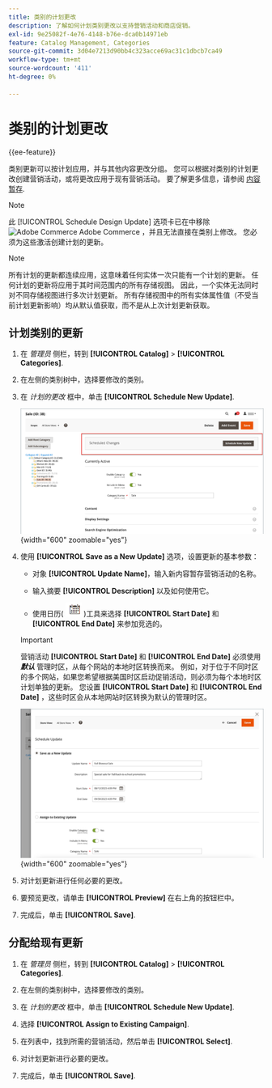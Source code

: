 ```yaml
---
title: 类别的计划更改
description: 了解如何计划类别更改以支持营销活动和商店促销。
exl-id: 9e25082f-4e76-4148-b76e-dca0b14971eb
feature: Catalog Management, Categories
source-git-commit: 3d04e7213d90bb4c323acce69ac31c1dbcb7ca49
workflow-type: tm+mt
source-wordcount: '411'
ht-degree: 0%

---
```


# 类别的计划更改

{{ee-feature}}

类别更新可以按计划应用，并与其他内容更改分组。 您可以根据对类别的计划更改创建营销活动，或将更改应用于现有营销活动。 要了解更多信息，请参阅 [内容暂存](../content-design/content-staging.md).

>[!NOTE]
>
>此 [!UICONTROL Schedule Design Update] 选项卡已在中移除 ![Adobe Commerce](../assets/adobe-logo.svg) Adobe Commerce ，并且无法直接在类别上修改。 您必须为这些激活创建计划的更新。

>[!NOTE]
>
>所有计划的更新都连续应用，这意味着任何实体一次只能有一个计划的更新。 任何计划的更新将应用于其时间范围内的所有存储视图。 因此，一个实体无法同时对不同存储视图进行多次计划更新。 所有存储视图中的所有实体属性值（不受当前计划更新影响）均从默认值获取，而不是从上次计划更新获取。

## 计划类别的更新

1. 在 _管理员_ 侧栏，转到 **[!UICONTROL Catalog]** > **[!UICONTROL Categories]**.

1. 在左侧的类别树中，选择要修改的类别。

1. 在 _计划的更改_ 框中，单击 **[!UICONTROL Schedule New Update]**.

   ![计划的更改](./assets/category-scheduled-changes.png){width="600" zoomable="yes"}

1. 使用 **[!UICONTROL Save as a New Update]** 选项，设置更新的基本参数：

   - 对象 **[!UICONTROL Update Name]**，输入新内容暂存营销活动的名称。

   - 输入摘要 **[!UICONTROL Description]** 以及如何使用它。

   - 使用日历( ![日历图标](../assets/icon-calendar.png) )工具来选择 **[!UICONTROL Start Date]** 和 **[!UICONTROL End Date]** 来参加竞选的。

   >[!IMPORTANT]
   >
   >营销活动 **[!UICONTROL Start Date]** 和 **[!UICONTROL End Date]** 必须使用 **_默认_** 管理时区，从每个网站的本地时区转换而来。 例如，对于位于不同时区的多个网站，如果您希望根据美国时区启动促销活动，则必须为每个本地时区计划单独的更新。 您设置 **[!UICONTROL Start Date]** 和 **[!UICONTROL End Date]** ，这些时区会从本地网站时区转换为默认的管理时区。

   ![计划的更改](./assets/category-scheduled-changes-new-update.png){width="600" zoomable="yes"}

1. 对计划更新进行任何必要的更改。

1. 要预览更改，请单击 **[!UICONTROL Preview]** 在右上角的按钮栏中。

1. 完成后，单击 **[!UICONTROL Save]**.

## 分配给现有更新

1. 在 _管理员_ 侧栏，转到 **[!UICONTROL Catalog]** > **[!UICONTROL Categories]**.

1. 在左侧的类别树中，选择要修改的类别。

1. 在 _计划的更改_ 框中，单击 **[!UICONTROL Schedule New Update]**.

1. 选择 **[!UICONTROL Assign to Existing Campaign]**.

1. 在列表中，找到所需的营销活动，然后单击 **[!UICONTROL Select]**.

1. 对计划更新进行必要的更改。

1. 完成后，单击 **[!UICONTROL Save]**.
